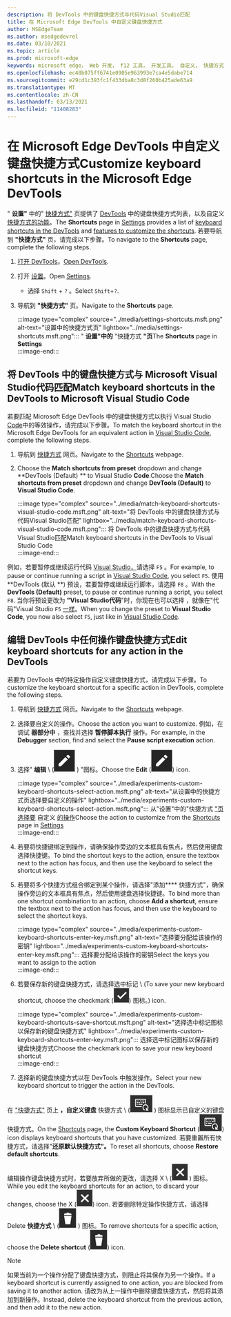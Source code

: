 ```yaml
---
description: 将 DevTools 中的键盘快捷方式与代码Visual Studio匹配
title: 在 Microsoft Edge DevTools 中自定义键盘快捷方式
author: MSEdgeTeam
ms.author: msedgedevrel
ms.date: 03/10/2021
ms.topic: article
ms.prod: microsoft-edge
keywords: microsoft edge， Web 开发， f12 工具， 开发工具， 自定义， 快捷方式， 键盘， visual studio 代码
ms.openlocfilehash: ec48b075ff6741e0905e963993e7ca4e5dabe714
ms.sourcegitcommit: e29cd1c393fc1f433dba8c3d8f260b425ade63a9
ms.translationtype: MT
ms.contentlocale: zh-CN
ms.lasthandoff: 03/13/2021
ms.locfileid: "11408283"
---
```

# <a name="customize-keyboard-shortcuts-in-the-microsoft-edge-devtools"></a><span data-ttu-id="8184b-104">在 Microsoft Edge DevTools 中自定义键盘快捷方式</span><span class="sxs-lookup"><span data-stu-id="8184b-104">Customize keyboard shortcuts in the Microsoft Edge DevTools</span></span>  

<span data-ttu-id="8184b-105">" **设置"** 中的" [快捷方式"][DevToolsCustomizeSettings] 页提供了 [DevTools][DevToolsShortcuts] 中的键盘快捷方式列表，以及自定义 [快捷方式的功能](#match-keyboard-shortcuts-in-the-devtools-to-microsoft-visual-studio-code)。</span><span class="sxs-lookup"><span data-stu-id="8184b-105">The **Shortcuts** page in [Settings][DevToolsCustomizeSettings] provides a list of [keyboard shortcuts in the DevTools][DevToolsShortcuts] and [features to customize the shortcuts](#match-keyboard-shortcuts-in-the-devtools-to-microsoft-visual-studio-code).</span></span>  <span data-ttu-id="8184b-106">若要导航到 **"快捷方式"** 页，请完成以下步骤。</span><span class="sxs-lookup"><span data-stu-id="8184b-106">To navigate to the **Shortcuts** page, complete the following steps.</span></span>  

1.  <span data-ttu-id="8184b-107">[打开 DevTools][DevtoolsOpenMain]。</span><span class="sxs-lookup"><span data-stu-id="8184b-107">[Open DevTools][DevtoolsOpenMain].</span></span>  
1.  <span data-ttu-id="8184b-108">打开 [设置][DevToolsCustomizeSettings]。</span><span class="sxs-lookup"><span data-stu-id="8184b-108">Open [Settings][DevToolsCustomizeSettings].</span></span>
    *   <span data-ttu-id="8184b-109">选择 `Shift` + `?` 。</span><span class="sxs-lookup"><span data-stu-id="8184b-109">Select `Shift`+`?`.</span></span>  
1.  <span data-ttu-id="8184b-110">导航到 **"快捷方式"** 页。</span><span class="sxs-lookup"><span data-stu-id="8184b-110">Navigate to the **Shortcuts** page.</span></span>  
    
    :::image type="complex" source="../media/settings-shortcuts.msft.png" alt-text="设置中的快捷方式页" lightbox="../media/settings-shortcuts.msft.png":::
       <span data-ttu-id="8184b-112">" **设置"中的** "快捷方式 **"页**</span><span class="sxs-lookup"><span data-stu-id="8184b-112">The **Shortcuts** page in **Settings**</span></span>  
    :::image-end:::  
    
## <a name="match-keyboard-shortcuts-in-the-devtools-to-microsoft-visual-studio-code"></a><span data-ttu-id="8184b-113">将 DevTools 中的键盘快捷方式与 Microsoft Visual Studio代码匹配</span><span class="sxs-lookup"><span data-stu-id="8184b-113">Match keyboard shortcuts in the DevTools to Microsoft Visual Studio Code</span></span>  

<span data-ttu-id="8184b-114">若要匹配 Microsoft Edge DevTools 中的键盘快捷方式以执行 Visual Studio [Code][VisualStudioCode]中的等效操作，请完成以下步骤。</span><span class="sxs-lookup"><span data-stu-id="8184b-114">To match the keyboard shortcut in the Microsoft Edge DevTools for an equivalent action in [Visual Studio Code][VisualStudioCode], complete the following steps.</span></span>  

1.  <span data-ttu-id="8184b-115">导航到 [快捷方式](#customize-keyboard-shortcuts-in-the-microsoft-edge-devtools) 网页。</span><span class="sxs-lookup"><span data-stu-id="8184b-115">Navigate to the [Shortcuts](#customize-keyboard-shortcuts-in-the-microsoft-edge-devtools) webpage.</span></span>  
1.  <span data-ttu-id="8184b-116">Choose the **Match shortcuts from preset** dropdown and change \*\*DevTools (Default) \*\* to Visual Studio **Code**.</span><span class="sxs-lookup"><span data-stu-id="8184b-116">Choose the **Match shortcuts from preset** dropdown and change **DevTools (Default)** to **Visual Studio Code**.</span></span>  
    
    :::image type="complex" source="../media/match-keyboard-shortcuts-visual-studio-code.msft.png" alt-text="将 DevTools 中的键盘快捷方式与代码Visual Studio匹配" lightbox="../media/match-keyboard-shortcuts-visual-studio-code.msft.png":::
       <span data-ttu-id="8184b-118">将 DevTools 中的键盘快捷方式与代码Visual Studio匹配</span><span class="sxs-lookup"><span data-stu-id="8184b-118">Match keyboard shortcuts in the DevTools to Visual Studio Code</span></span>  
    :::image-end:::  
    
<span data-ttu-id="8184b-119">例如，若要暂停或继续运行代码 [Visual Studio，][VisualStudioCodeShortcutsKeyboardWindows]请选择 `F5` 。</span><span class="sxs-lookup"><span data-stu-id="8184b-119">For example, to pause or continue running a script in [Visual Studio Code][VisualStudioCodeShortcutsKeyboardWindows], you select `F5`.</span></span>  <span data-ttu-id="8184b-120">使用 \*\*DevTools (默认 \*\*) 预设，若要暂停或继续运行脚本，请选择 `F8` 。</span><span class="sxs-lookup"><span data-stu-id="8184b-120">With the **DevTools (Default)** preset, to pause or continue running a script, you select `F8`.</span></span>  <span data-ttu-id="8184b-121">当你将预设更改为 **"Visual Studio代码**"时，你现在也可以选择 ，就像在"代码"Visual Studio `F5` [一样][VisualStudioCodeShortcutsKeyboardWindows]。</span><span class="sxs-lookup"><span data-stu-id="8184b-121">When you change the preset to **Visual Studio Code**, you now also select `F5`, just like in [Visual Studio Code][VisualStudioCodeShortcutsKeyboardWindows].</span></span>  

## <a name="edit-keyboard-shortcuts-for-any-action-in-the-devtools"></a><span data-ttu-id="8184b-122">编辑 DevTools 中任何操作键盘快捷方式</span><span class="sxs-lookup"><span data-stu-id="8184b-122">Edit keyboard shortcuts for any action in the DevTools</span></span>  

<span data-ttu-id="8184b-123">若要为 DevTools 中的特定操作自定义键盘快捷方式，请完成以下步骤。</span><span class="sxs-lookup"><span data-stu-id="8184b-123">To customize the keyboard shortcut for a specific action in DevTools, complete the following steps.</span></span>  

1.  <span data-ttu-id="8184b-124">导航到 [快捷方式](#customize-keyboard-shortcuts-in-the-microsoft-edge-devtools) 网页。</span><span class="sxs-lookup"><span data-stu-id="8184b-124">Navigate to the [Shortcuts](#customize-keyboard-shortcuts-in-the-microsoft-edge-devtools) webpage.</span></span>  
1.  <span data-ttu-id="8184b-125">选择要自定义的操作。</span><span class="sxs-lookup"><span data-stu-id="8184b-125">Choose the action you want to customize.</span></span>  <span data-ttu-id="8184b-126">例如，在调试 **器部分中** ，查找并选择 **暂停脚本执行** 操作。</span><span class="sxs-lookup"><span data-stu-id="8184b-126">For example, in the **Debugger** section, find and select the **Pause script execution** action.</span></span>  
1.  <span data-ttu-id="8184b-127">选择" **编辑** \ (![ EditKeyboardShortcut ](../media/edit-keyboard-shortcut-icon.msft.png) \) "图标。</span><span class="sxs-lookup"><span data-stu-id="8184b-127">Choose the **Edit** \(![EditKeyboardShortcut](../media/edit-keyboard-shortcut-icon.msft.png)\) icon.</span></span>  
    
    :::image type="complex" source="../media/experiments-custom-keyboard-shortcuts-select-action.msft.png" alt-text="从设置中的快捷方式页选择要自定义的操作" lightbox="../media/experiments-custom-keyboard-shortcuts-select-action.msft.png":::
       <span data-ttu-id="8184b-129">从"设置"中的"快捷方式 ["页选择要](#customize-keyboard-shortcuts-in-the-microsoft-edge-devtools) 自定义 [的操作][DevToolsCustomizeSettings]</span><span class="sxs-lookup"><span data-stu-id="8184b-129">Choose the action to customize from the [Shortcuts](#customize-keyboard-shortcuts-in-the-microsoft-edge-devtools) page in [Settings][DevToolsCustomizeSettings]</span></span>  
    :::image-end:::  
    
1.  <span data-ttu-id="8184b-130">若要将快捷键绑定到操作，请确保操作旁边的文本框具有焦点，然后使用键盘选择快捷键。</span><span class="sxs-lookup"><span data-stu-id="8184b-130">To bind the shortcut keys to the action, ensure the textbox next to the action has focus, and then use the keyboard to select the shortcut keys.</span></span>  
1.  <span data-ttu-id="8184b-131">若要将多个快捷方式组合绑定到某个操作，请选择"添加\*\*\*\* 快捷方式"，确保操作旁边的文本框具有焦点，然后使用键盘选择快捷键。</span><span class="sxs-lookup"><span data-stu-id="8184b-131">To bind more than one shortcut combination to an action, choose **Add a shortcut**, ensure the textbox next to the action has focus, and then use the keyboard to select the shortcut keys.</span></span>  
    
    :::image type="complex" source="../media/experiments-custom-keyboard-shortcuts-enter-key.msft.png" alt-text="选择要分配给该操作的密钥" lightbox="../media/experiments-custom-keyboard-shortcuts-enter-key.msft.png":::
       <span data-ttu-id="8184b-133">选择要分配给该操作的密钥</span><span class="sxs-lookup"><span data-stu-id="8184b-133">Select the keys you want to assign to the action</span></span>  
    :::image-end:::  
    
1.  <span data-ttu-id="8184b-134">若要保存新的键盘快捷方式，请选择选中标记 \ (</span><span class="sxs-lookup"><span data-stu-id="8184b-134">To save your new keyboard shortcut, choose the checkmark \(</span></span>![CheckmarkKeyboardShortcut](../media/checkmark-keyboard-shortcut-icon.msft.png)<span data-ttu-id="8184b-136">\) 图标。</span><span class="sxs-lookup"><span data-stu-id="8184b-136">\) icon.</span></span>
    
    :::image type="complex" source="../media/experiments-custom-keyboard-shortcuts-save-shortcut.msft.png" alt-text="选择选中标记图标以保存新的键盘快捷方式" lightbox="../media/experiments-custom-keyboard-shortcuts-enter-key.msft.png":::
       <span data-ttu-id="8184b-138">选择选中标记图标以保存新的键盘快捷方式</span><span class="sxs-lookup"><span data-stu-id="8184b-138">Choose the checkmark icon to save your new keyboard shortcut</span></span>  
    :::image-end:::  
    
1.  <span data-ttu-id="8184b-139">选择新的键盘快捷方式以在 DevTools 中触发操作。</span><span class="sxs-lookup"><span data-stu-id="8184b-139">Select your new keyboard shortcut to trigger the action in the DevTools.</span></span>  
    
<span data-ttu-id="8184b-140">在 ["快捷方式"](#customize-keyboard-shortcuts-in-the-microsoft-edge-devtools) 页上 **，自定义键盘** 快捷方式 \ (![ CustomKeyboardShortcut ](../media/custom-keyboard-shortcut-icon.msft.png) \) 图标显示已自定义的键盘快捷方式。</span><span class="sxs-lookup"><span data-stu-id="8184b-140">On the [Shortcuts](#customize-keyboard-shortcuts-in-the-microsoft-edge-devtools) page, the **Custom Keyboard Shortcut** \(![CustomKeyboardShortcut](../media/custom-keyboard-shortcut-icon.msft.png)\) icon displays keyboard shortcuts that you have customized.</span></span>  <span data-ttu-id="8184b-141">若要重置所有快捷方式，请选择"**还原默认快捷方式"。**</span><span class="sxs-lookup"><span data-stu-id="8184b-141">To reset all shortcuts, choose **Restore default shortcuts**.</span></span>  

<span data-ttu-id="8184b-142">编辑操作键盘快捷方式时，若要放弃所做的更改，请选择 X \ (![ XKeyboardShortcut ](../media/discard-changes-keyboard-shortcut-icon.msft.png) \) 图标。</span><span class="sxs-lookup"><span data-stu-id="8184b-142">While you edit the keyboard shortcuts for an action, to discard your changes, choose the X \(![XKeyboardShortcut](../media/discard-changes-keyboard-shortcut-icon.msft.png)\) icon.</span></span>  <span data-ttu-id="8184b-143">若要删除特定操作快捷方式，请选择 Delete **快捷方式** \ (![ DeleteKeyboardShortcut ](../media/delete-keyboard-shortcut-icon.msft.png) \) 图标。</span><span class="sxs-lookup"><span data-stu-id="8184b-143">To remove shortcuts for a specific action, choose the **Delete shortcut** \(![DeleteKeyboardShortcut](../media/delete-keyboard-shortcut-icon.msft.png)\) icon.</span></span>  

> [!NOTE]
> <span data-ttu-id="8184b-144">如果当前为一个操作分配了键盘快捷方式，则阻止将其保存为另一个操作。</span><span class="sxs-lookup"><span data-stu-id="8184b-144">If a keyboard shortcut is currently assigned to one action, you are blocked from saving it to another action.</span></span>  <span data-ttu-id="8184b-145">请改为从上一操作中删除键盘快捷方式，然后将其添加到新操作。</span><span class="sxs-lookup"><span data-stu-id="8184b-145">Instead, delete the keyboard shortcut from the previous action, and then add it to the new action.</span></span>  

<!-- links -->  

[DevToolsCustomizeSettings]: ./index.md#settings "设置 - 自定义 Microsoft Edge DevTools | Microsoft Docs"  
[DevtoolsOpenMain]: ../open/index.md "打开 Microsoft Edge DevTools | Microsoft Docs"  
[DevToolsShortcuts]: ../shortcuts/index.md "Microsoft Edge DevTools 键盘快捷方式|Microsoft Docs"  

[VisualStudioCode]: https://code.visualstudio.com "Microsoft Visual Studio Code"  
[VisualStudioCodeShortcutsKeyboardWindows]: https://code.visualstudio.com/shortcuts/keyboard-shortcuts-windows.pdf "Visual Studio Windows 键盘的键盘快捷方式|Microsoft Visual Studio Code"  
